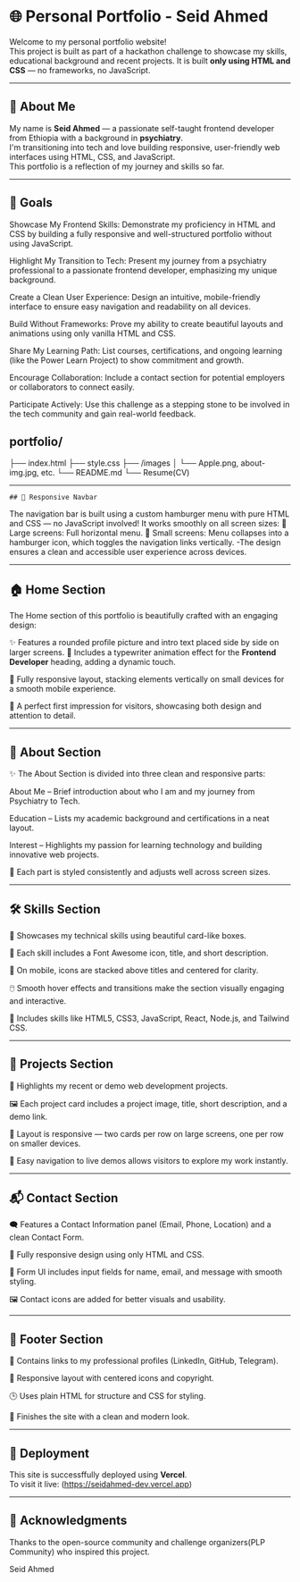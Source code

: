 # 🌐 Personal Portfolio - Seid Ahmed

Welcome to my personal portfolio website!  
This project is built as part of a hackathon challenge to showcase my skills, educational background and recent projects. It is built **only using HTML and CSS** — no frameworks, no JavaScript.

--- 
## 👋 About Me

My name is **Seid Ahmed** — a passionate self-taught frontend developer from Ethiopia with a background in **psychiatry**.  
I'm transitioning into tech and love building responsive, user-friendly web interfaces using HTML, CSS, and JavaScript.  
This portfolio is a reflection of my journey and skills so far.

---


## 🎯 Goals

Showcase My Frontend Skills: Demonstrate my proficiency in HTML and CSS by building a fully responsive and well-structured portfolio without using JavaScript.

Highlight My Transition to Tech: Present my journey from a psychiatry professional to a passionate frontend developer, emphasizing my unique background.

Create a Clean User Experience: Design an intuitive, mobile-friendly interface to ensure easy navigation and readability on all devices.

Build Without Frameworks: Prove my ability to create beautiful layouts and animations using only vanilla HTML and CSS.

Share My Learning Path: List courses, certifications, and ongoing learning (like the Power Learn Project) to show commitment and growth.

Encourage Collaboration: Include a contact section for potential employers or collaborators to connect easily.

Participate Actively: Use this challenge as a stepping stone to be involved in the tech community and gain real-world feedback.


## portfolio/
├── index.html
├── style.css
├── /images
│ └── Apple.png, about-img.jpg, etc.
└── README.md
└── Resume(CV) 

---

    ## 📱 Responsive Navbar
The navigation bar is built using a custom hamburger menu with pure HTML and CSS — no JavaScript involved!
It works smoothly on all screen sizes:
📌 Large screens: Full horizontal menu.
📱 Small screens: Menu collapses into a hamburger icon, which toggles the navigation links vertically.
         -The design ensures a clean and accessible user experience across devices.

---


  ## 🏠 Home Section
The Home section of this portfolio is beautifully crafted with an engaging design:

✨ Features a rounded profile picture and intro text placed side by side on larger screens.
💬 Includes a typewriter animation effect for the **Frontend Developer** heading, adding a dynamic touch.

📱 Fully responsive layout, stacking elements vertically on small devices for a smooth mobile experience.

🎯 A perfect first impression for visitors, showcasing both design and attention to detail.    


---

## 👤 About Section

✨ The About Section is divided into three clean and responsive parts:

About Me – Brief introduction about who I am and my journey from Psychiatry to Tech.

Education – Lists my academic background and certifications in a neat layout.

Interest – Highlights my passion for learning technology and building innovative web projects.

🧩 Each part is styled consistently and adjusts well across screen sizes.

---

## 🛠️ Skills Section
🚀 Showcases my technical skills using beautiful card-like boxes.

🎨 Each skill includes a Font Awesome icon, title, and short description.

📱 On mobile, icons are stacked above titles and centered for clarity.

🖱️ Smooth hover effects and transitions make the section visually engaging and interactive.

🧠 Includes skills like HTML5, CSS3, JavaScript, React, Node.js, and Tailwind CSS.

 --- 
 
## 💼 Projects Section

📁 Highlights my recent or demo web development projects.

🖼️ Each project card includes a project image, title, short description, and a demo link.

🧱 Layout is responsive — two cards per row on large screens, one per row on smaller devices.

🔗 Easy navigation to live demos allows visitors to explore my work instantly.

---

## 📬 Contact Section

🗨️ Features a Contact Information panel (Email, Phone, Location) and a clean Contact Form.

🧠 Fully responsive design using only HTML and CSS.

💌 Form UI includes input fields for name, email, and message with smooth styling.

🖼️ Contact icons are added for better visuals and usability.

---


## 🔻 Footer Section

🔗 Contains links to my professional profiles (LinkedIn, GitHub, Telegram).

🧭 Responsive layout with centered icons and copyright.

🕒 Uses plain HTML for structure and CSS for styling.

🚀 Finishes the site with a clean and modern look.

---

## 🚀 Deployment

This site is successffully deployed using **Vercel**.  
To visit it live: (https://seidahmed-dev.vercel.app)

---



## 🙌 Acknowledgments

Thanks to the open-source community and challenge organizers(PLP Community) who inspired this project.


Seid Ahmed




   

